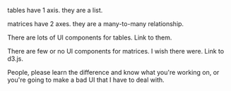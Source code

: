tables have 1 axis. they are a list.

matrices have 2 axes. they are a many-to-many relationship.

There are lots of UI components for tables.
Link to them.

There are few or no UI components for matrices. I wish there were.
Link to d3.js.

People, please learn the difference and know what you're working on, or
you're going to make a bad UI that I have to deal with.
